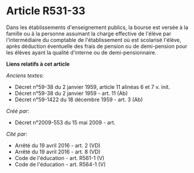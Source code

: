 # Article R531-33

Dans les établissements d'enseignement publics, la bourse est versée à la famille ou à la personne assumant la charge
effective de l'élève par l'intermédiaire du comptable de l'établissement où est scolarisé l'élève, après déduction éventuelle
des frais de pension ou de demi-pension pour les élèves ayant la qualité d'interne ou de demi-pensionnaire.

**Liens relatifs à cet article**

_Anciens textes_:

  - Décret n°59-38 du 2 janvier 1959, article 11 alinéas 6 et 7 v. init.
  - Décret n°59-38 du 2 janvier 1959 - art. 11 (Ab)
  - Décret n°59-1422  du 18 décembre 1959 - art. 3 (Ab)

_Créé par_:

  - Décret n°2009-553 du 15 mai 2009 - art.

_Cité par_:

  - Arrêté du 19 avril 2016 - art. 2 (VD)
  - Arrêté du 19 avril 2016 - art. 8 (VD)
  - Code de l'éducation - art. R561-1 (V)
  - Code de l'éducation - art. R564-1 (V)

